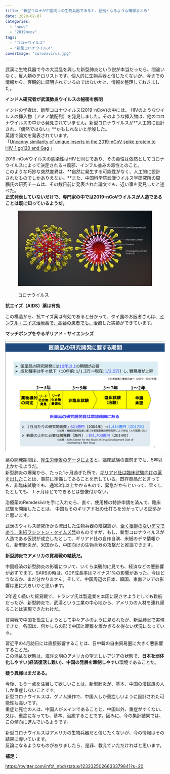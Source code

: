```yaml
---
title: "新型コロナが中国向けの生物兵器であると、証拠となるような情報まとめ"
date: 2020-02-07
categories: 
  - "news"
  - "2019ncov"
tags: 
  - "コロナウイルス"
  - "新型コロナウイルス"
coverImage: "coronavirus.jpg"
---
```


武漢に生物兵器で今の大混乱を興した新型肺炎という説が本当だったら、間違いなく、反人類のテロリストです。個人的に生物兵器と信じたくないが、今までの情報から、客観的に証明されているのではないかと、情報を整理しておきました。

**インド人研究者が武漢肺炎ウイルスの秘密を解明**

インドの学者は、新型コロナウイルス(2019-nCoV)の中には、 HIVのようなウイルスの挿入物（アミノ酸配列）を発見しました。そのような挿入物は、他のコロナウイルスの中から発見されていません。新型コロナウイルスが**人工的に設計され、『偶然ではない』**かもしれないと示唆した。  
英語で論文を発表されています。  
「[Uncanny similarity of unique inserts in the 2019-nCoV spike protein to HIV-1 gp120 and Gag](https://www.biorxiv.org/content/10.1101/2020.01.30.927871v1) 」

2019-nCoVウイルスの感染性はHIVと同じであり、その毒性は依然としてコロナウイルスによって決定される→風邪、インフル並みの毒性とのこと。  
このような巧妙な突然変異は、**自然に発生する可能性がなく、人工的に設計されたものでしかありえない。**また、中国科学院武漢ウイルス学研究所の周鵬氏の研究チームは、その数日前に発表された論文でも、近い事を発見したと述べた。  
**正式発表していないだけで、専門家の中では2019-nCoVウイルスが人造であることは既に知っているようだ。**

<figure>

![](images/coronavirus.jpg)

<figcaption>

コロナウイルス

</figcaption>

</figure>

**抗エイズ（AIDS）薬は有効**

この構造から、抗エイズ薬は有効であると分かって、タイ国のお医者さんは、[インフル・エイズ治療薬で、高齢の患者でも、治癒](https://medical.jiji.com/news/27746)した実績ができています。

**マッチポンプをやるギリアド・サイエンシズ**

![](images/SnapCrab_NoName_2020-2-6_17-35-52_No-00-1024x705.png)

薬の開発期間は、[厚生労働省のデータによる](https://www.mhlw.go.jp/content/10801000/000398096.pdf)と、臨床試験の直前までも、5年以上かかるようだ。  
新型肺炎の爆発から、たった1ヶ月過ぎた所で、[ギリアド社は臨床試験向けの薬を出した](https://www.bloomberg.co.jp/news/articles/2020-02-03/Q54SVMDWX2PU01?srnd=cojp-v2)ことは、事前に準備してあることを示している。既存商品だと言っても、非臨床試験でも、通常3年以上かかるもので、緊急だからといって、早くしたとしても、１ヶ月ほどでできるとは想像付かない。

治療薬のRemdesivirを手に入れたら、直ぐ、使用権の特許申請を済んで、臨床試験を開始したことは、 中国もそのギリアド社の仕打ちを分かっている証拠かと思います。

武漢のウィルス研究所から流出した生物兵器の陰謀論が、[全く根拠のないデマであり、米紙ワシントン・タイムズ発](https://www.bbc.com/japanese/features-and-analysis-51290980)のものですが、もし、新型コロナウイルスが人造である仮説が成立したとして、ギリアド社の自作自演、米紙のデマ情報から、新型肺炎が、米国から、中国向けの生物兵器の攻撃だと推論できます。

**新型肺炎でアメリカの貿易戦の継続だ。**

中国経済の新型肺炎の影響について、いくら楽観的に見ても、経済などの悪影響が必ずでます。SARSの時は、GDP成長率はマイナス1%の影響があった、今はどうなるか、まだ分かりません。そして、中国周辺の日本、韓国、東南アジアの影響は更に大きいかと思います。

2年近く続いた貿易戦で、トランプ氏は製造業を本国に戻させようとしても難航だったが、新型肺炎で、武漢という工業の中心地から、アメリカの人材を連れ帰ることは実現できたわけだ。

貿易戦で中国を孤立しようとして中々アホのように見られたが、新型肺炎で実現できた。各国は、何かしらの形で中国と距離を置かざるを得ない状況になっている。

習近平の4月訪日には直接影響することは、日中韓の自由貿易圏に大きく悪影響することだ。  
この混乱な状態は、海洋文明のアメリカの望ましいアジアの状態で、**日本を弱体化しやすい(経済復活し難い)、中国の発展を牽制しやすい**環境であることだ。

**疑う異様はまだある。**

今後、もう一点を注目して欲しいことは、新型肺炎が、基本、中国の漢民族の人しか重症しないことです。  
新型コロナウイルスは、ゲノム操作で、中国人しか重症しいように設計された可能性も高いです。  
重症と死亡の人は、中国人がメインであることと、中国以外、重症がすくない、又は、重症になっても、基本、治癒することです。因みに、今の集計結果では、この傾向に進んでいるようです。

新型コロナウイルスはアメリカの生物兵器だと信じたくないが、今の情報はその結果に導いています。  
反論になるようなものがありましたら、是非、教えていただければと思います。

**補足：**

https://twitter.com/info\_nbd/status/1233325026633379841?s=20

